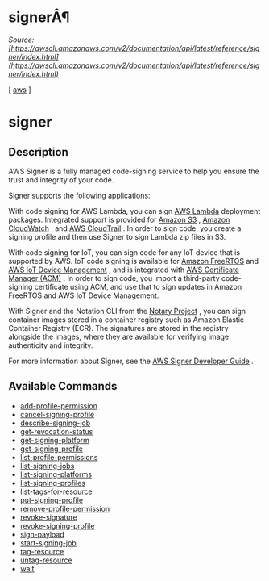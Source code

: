 # signerÂ¶

*Source: [https://awscli.amazonaws.com/v2/documentation/api/latest/reference/signer/index.html](https://awscli.amazonaws.com/v2/documentation/api/latest/reference/signer/index.html)*

[ [aws](https://awscli.amazonaws.com/v2/documentation/api/latest/reference/index.html#cli-aws) ]

# signer

## Description

AWS Signer is a fully managed code-signing service to help you ensure the trust and integrity of your code.

Signer supports the following applications:

With code signing for AWS Lambda, you can sign [AWS Lambda](http://docs.aws.amazon.com/lambda/latest/dg/) deployment packages. Integrated support is provided for [Amazon S3](http://docs.aws.amazon.com/AmazonS3/latest/gsg/) , [Amazon CloudWatch](http://docs.aws.amazon.com/AmazonCloudWatch/latest/monitoring/) , and [AWS CloudTrail](http://docs.aws.amazon.com/awscloudtrail/latest/userguide/) . In order to sign code, you create a signing profile and then use Signer to sign Lambda zip files in S3.

With code signing for IoT, you can sign code for any IoT device that is supported by AWS. IoT code signing is available for [Amazon FreeRTOS](http://docs.aws.amazon.com/freertos/latest/userguide/) and [AWS IoT Device Management](http://docs.aws.amazon.com/iot/latest/developerguide/) , and is integrated with [AWS Certificate Manager (ACM)](http://docs.aws.amazon.com/acm/latest/userguide/) . In order to sign code, you import a third-party code-signing certificate using ACM, and use that to sign updates in Amazon FreeRTOS and AWS IoT Device Management.

With Signer and the Notation CLI from the [Notary Project](https://notaryproject.dev/) , you can sign container images stored in a container registry such as Amazon Elastic Container Registry (ECR). The signatures are stored in the registry alongside the images, where they are available for verifying image authenticity and integrity.

For more information about Signer, see the [AWS Signer Developer Guide](https://docs.aws.amazon.com/signer/latest/developerguide/Welcome.html) .

## Available Commands

- [add-profile-permission](https://awscli.amazonaws.com/v2/documentation/api/latest/reference/signer/add-profile-permission.html)
- [cancel-signing-profile](https://awscli.amazonaws.com/v2/documentation/api/latest/reference/signer/cancel-signing-profile.html)
- [describe-signing-job](https://awscli.amazonaws.com/v2/documentation/api/latest/reference/signer/describe-signing-job.html)
- [get-revocation-status](https://awscli.amazonaws.com/v2/documentation/api/latest/reference/signer/get-revocation-status.html)
- [get-signing-platform](https://awscli.amazonaws.com/v2/documentation/api/latest/reference/signer/get-signing-platform.html)
- [get-signing-profile](https://awscli.amazonaws.com/v2/documentation/api/latest/reference/signer/get-signing-profile.html)
- [list-profile-permissions](https://awscli.amazonaws.com/v2/documentation/api/latest/reference/signer/list-profile-permissions.html)
- [list-signing-jobs](https://awscli.amazonaws.com/v2/documentation/api/latest/reference/signer/list-signing-jobs.html)
- [list-signing-platforms](https://awscli.amazonaws.com/v2/documentation/api/latest/reference/signer/list-signing-platforms.html)
- [list-signing-profiles](https://awscli.amazonaws.com/v2/documentation/api/latest/reference/signer/list-signing-profiles.html)
- [list-tags-for-resource](https://awscli.amazonaws.com/v2/documentation/api/latest/reference/signer/list-tags-for-resource.html)
- [put-signing-profile](https://awscli.amazonaws.com/v2/documentation/api/latest/reference/signer/put-signing-profile.html)
- [remove-profile-permission](https://awscli.amazonaws.com/v2/documentation/api/latest/reference/signer/remove-profile-permission.html)
- [revoke-signature](https://awscli.amazonaws.com/v2/documentation/api/latest/reference/signer/revoke-signature.html)
- [revoke-signing-profile](https://awscli.amazonaws.com/v2/documentation/api/latest/reference/signer/revoke-signing-profile.html)
- [sign-payload](https://awscli.amazonaws.com/v2/documentation/api/latest/reference/signer/sign-payload.html)
- [start-signing-job](https://awscli.amazonaws.com/v2/documentation/api/latest/reference/signer/start-signing-job.html)
- [tag-resource](https://awscli.amazonaws.com/v2/documentation/api/latest/reference/signer/tag-resource.html)
- [untag-resource](https://awscli.amazonaws.com/v2/documentation/api/latest/reference/signer/untag-resource.html)
- [wait](https://awscli.amazonaws.com/v2/documentation/api/latest/reference/signer/wait/index.html)